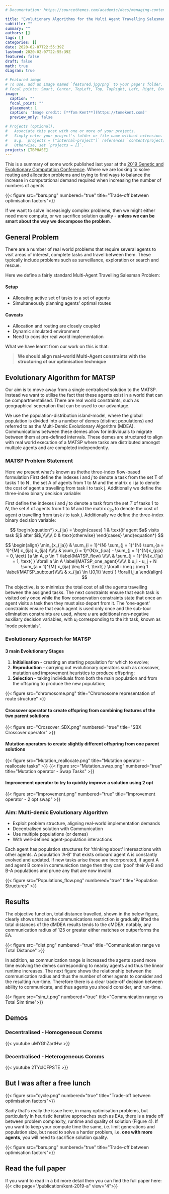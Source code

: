 ```yaml
---
# Documentation: https://sourcethemes.com/academic/docs/managing-content/

title: "Evolutionary Algorithms for the Multi Agent Travelling Salesman Problem"
subtitle: ""
summary: ""
authors: []
tags: []
categories: []
date: 2020-02-07T22:55:39Z
lastmod: 2020-02-07T22:55:39Z
featured: false
draft: false
math: true
diagram: true

# Featured image
# To use, add an image named `featured.jpg/png` to your page's folder.
# Focal points: Smart, Center, TopLeft, Top, TopRight, Left, Right, BottomLeft, Bottom, BottomRight.
image:
  caption: ""
  focal_point: ""
  placement: 1
  caption: 'Image credit: [**Tom Kent**](https://tomekent.com)'
  preview_only: false

# Projects (optional).
#   Associate this post with one or more of your projects.
#   Simply enter your project's folder or file name without extension.
#   E.g. `projects = ["internal-project"]` references `content/project/deep-learning/index.md`.
#   Otherwise, set `projects = []`.
projects: [TBPHASE]
---
```


This is a summary of some work published last year at the [2019 Genetic and Evolutionary Computation Conference](https://gecco-2019.sigevo.org/index.html/HomePage). Where we are looking to solve routing and allocation problems and trying to find ways to balance the increase in computational demand required when increasing the number of numbers of agents

{{< figure src="bars.png" numbered="true" title="Trade-off between optimisation factors">}}

If we want to solve increasingly complex problems, then we might either need more compute, or we sacrifice solution quality - **unless we can be smart about the way we decompose the problem**.


## General Problem
There are a number of real world problems that require several agents to visit areas of interest, complete tasks and travel between them. These typically include problems such as surveillance, exploration or search and rescue.

Here we define a fairly standard Multi-Agent Travelling Salesman Problem:

#### Setup
  - Allocating active set of tasks to a set of agents
  - Simultaneously planning agents' optimal routes
#### Caveats
  - Allocation and routing are closely coupled
  - Dynamic simulated environment
  - Need to consider real world implementation


What we have learnt from our work on this is that:

> **We should align real-world Multi-Agent constraints with the structuring of our optimisation technique**

## Evolutionary Algorithm for MATSP
Our aim is to move away from a single centralised solution to the MATSP. Instead we want to utilise the fact that these agents exist in a world that can be compartmentalised. There are real world constraints, such as geographical seperation that can be used to our advantage.

We use the population-distribution island-model, where the global population is divided into a number of demes (distinct populations) and referred to as the Multi-Demic Evolutionary Algorithm (MDEA). Communications between these demes allow for individuals to migrate between them at pre-defined intervals. These demes are structured to align with real world execution of a MATSP where tasks are distributed amongst multiple agents and are completed independently.

### MATSP Problem Statement
Here we present what's known as thethe three-index flow-based formulation
First define the indexes $i$ and $j$ to denote a task from the set T
of tasks 1 to N , the set A of agents from 1 to M and the matrix
c i ja to denote the cost of agent a travelling from task i to task j.
Additionally we define the three-index binary decision variable:


First define the indexes $i$ and $j$ to denote a task from the set $T$ of tasks 1 to $N$, the set $A$ of agents from 1 to $M$ and the matrix $c_{ija}$ to denote the cost of agent $a$ travelling from task $i$ to task $j$. Additionally we define the three-index binary decision variable:

$$
\begin{equation*}
  x_{ija} =
    \begin{cases}
      1 & \text{if agent $a$ visits task $j$ after $i$,}\\\\\\
      0 & \text{otherwise}
    \end{cases}
\end{equation*}
$$


$$
\begin{align}
\min_{x_{ija}} & \sum_{i = 1}^{N} \sum_{j = 1}^{N} \sum_{a = 1}^{M} c_{ija} x_{ija} \\\\\\
 & \sum_{i = 1}^{N}x_{ipa} - \sum_{j = 1}^{N}x_{pja} = 0, \text{  }a \in A, p \in T \label{MATSP_flow} \\\\\\
 & \sum_{j = 1}^{N}x_{1ja} = 1, \text{  } \forall a \in A \label{MATSP_one_agent}\\\\\\
 & u_i - u_j + N \sum_{a = 1}^{M} x_{ija}  \leq N -1, \text{  } \forall i \neq j \neq 1 \label{MATSP_subtour}\\\\\\
 & x_{ija} \in \{0,1\} \text{   } \forall i,j,a
\end{align}
$$
<!--	\text{s.t.}& \sum_{i = 1}^{N}\sum_{a = 1}^{M} x_{ija} = 1, \text{  } \forall j \label{MATSP_one_task}\\
						 & \sum_{i = 1}^{N}x_{ipa} - \sum_{j = 1}^{N}x_{pja} = 0, \text{  }a \in A, p \in T \label{MATSP_flow} \\
						 & \sum_{j = 1}^{N}x_{1ja} = 1, \text{  } \forall a \in A \label{MATSP_one_agent}\\
						 & u_i - u_j + N \sum_{a = 1}^{M} x_{ija}  \leq N -1, \text{  } \forall i \neq j \neq 1 \label{MATSP_subtour}\\
						 & x_{ija} \in \{0,1\} \text{   } \forall i,j,a -->


The objective, is to minimize the total cost of all the agents travelling between the assigned tasks. The next constraints ensure that each task is visited only once while the flow conservation constraints state that once an agent visits a task then they must also depart from it. The 'one-agent' constraints ensure that each agent is used only once and the sub-tour elimination constraints are used, where $u$ are additional non-negative auxiliary decision variables, with $u_i$ corresponding to the ith task, known as 'node potentials'.

### Evolutionary Approach for MATSP
#### 3 main Evolutionary Stages

1. **Initialisation** - creating an starting population for which to evolve;
2. **Reproduction** - carrying out evolutionary operators such as crossover, mutation and improvement heuristics to produce offspring;
3. **Selection** - taking individuals from both the main population and from the offspring to produce the new population;


{{< figure src="chromosome.png" title="Chromosome representation of route structure" >}}

#### Crossover operator to create offspring from combining features of the two parent solutions
{{< figure src="Crossover_SBX.png" numbered="true" title="SBX Crossover operator" >}}

#### Mutation operators to create slightly different offspring from one parent solutions
{{< figure src="Mutation_reallocate.png" title="Mutation operator - reallocate tasks" >}}
{{< figure src="Mutation_swap.png" numbered="true" title="Mutation operator - Swap Tasks" >}}

#### Improvement operator to try to quickly improve a solution using 2 opt
{{< figure src="Improvement.png" numbered="true" title="Improvement operator - 2 opt swap" >}}


### Aim: Multi-demic Evolutionary Algorithm
- Exploit problem structure, aligning real-world implementation demands
- Decentralised solution with Communication
- Use multiple populations (or demes)
- With well-defined agent-population interactions

Each agent has population structures for 'thinking about' intereactions with other agents. A population 'A-B' that exists onboard agent A is constantly evolved and updated. If new tasks arise these are incorporated, if agent A and agent B come in communiction range then they can 'pool' their A-B and B-A populations and prune any that are now invalid.


{{< figure src="Populations_flow.png" numbered="true" title="Population Structures" >}}


## Results

The objective function, total distance travelled, shown in the below figure, clearly shows that as the communications restriction is gradually lifted the total distances of the dMDEA results tends to the cMDEA, notably, any communication radius of 125 or greater either matches or outperforms the EA.

{{< figure src="dist.png" numbered="true" title="Communication range vs Total Distance" >}}

In addition, as communication range is increased the agents spend more time evolving the demes corresponding to nearby agents and thus the linear runtime increases. The next figure shows the relationship between the communication radius and thus the number of other agents to consider and the resulting run-time. Therefore there is a clear trade-off decision between ability to communicate, and thus agents you should consider, and run-time.

{{< figure src="sim_t.png" numbered="true" title="Communication range vs Total Sim time">}}



## Demos
### Decentralised - Homogeneous Comms
{{< youtube uMYGhZartHw >}}

### Decentralised - Heterogeneous Comms
{{< youtube 2TYcICFPSTE >}}


## But I was after a free lunch

{{< figure src="cycle.png" numbered="true" title="Trade-off between optimisation factors">}}

Sadly that's really the issue here, in many optimisation problems, but particularly in heuristic iterative approaches such as EAs, there is a trade off between problem complexity, runtime and quality of solution (Figure 4). If you want to keep your compute time the same, i.e. limit generations and population size, but need to solve a harder problem, i.e. **one with more agents**, you will need to sacrifice solution quality.  

{{< figure src="bars.png" numbered="true" title="Trade-off between optimisation factors">}}


## Read the full paper
If you want to read in a bit more detail then you can find the full paper here:
{{< cite page="/publication/kent-2019-a" view="4">}}
